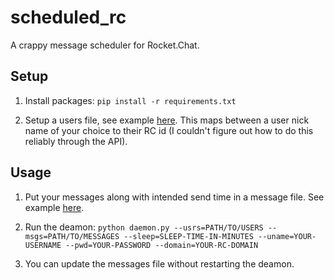 # scheduled_rc

A crappy message scheduler for Rocket.Chat.

## Setup

1. Install packages:
`pip install -r requirements.txt`

2. Setup a users file, see example [here](data/example_users.json). This maps between a user nick name of your choice to their RC id (I couldn't figure out how to do this reliably through the API).

## Usage
1. Put your messages along with intended send time in a message file. See example [here](data/example_messages.json).

2. Run the deamon:
`python daemon.py --usrs=PATH/TO/USERS --msgs=PATH/TO/MESSAGES --sleep=SLEEP-TIME-IN-MINUTES --uname=YOUR-USERNAME --pwd=YOUR-PASSWORD --domain=YOUR-RC-DOMAIN`

3. You can update the messages file without restarting the deamon.
